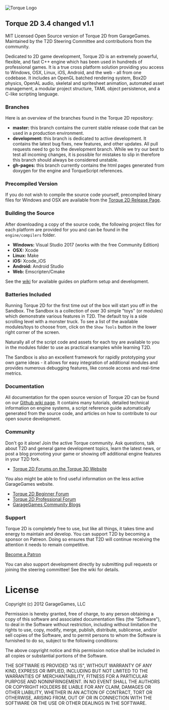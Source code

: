 ![Torque Logo](http://static.garagegames.com/static/pg/logokits/Torque-Logo_H.png)
## Torque 2D 3.4 changed v1.1

MIT Licensed Open Source version of Torque 2D from GarageGames. Maintained by the T2D Steering Committee and contributions from the community.

Dedicated to 2D game development, Torque 2D is an extremely powerful, flexible, and fast C++ engine which has been used in hundreds of professional games. It is a true cross platform solution providing you access to Windows, OSX, Linux, iOS, Android, and the web - all from one codebase. It includes an OpenGL batched rendering system, Box2D physics, OpenAL audio, skeletal and spritesheet animation, automated asset management, a modular project structure, TAML object persistence, and a C-like scripting language.

### Branches

Here is an overview of the branches found in the Torque 2D repository:

* **master:** this branch contains the current stable release code that can be used in a production environment.
* **development:** this branch is dedicated to active development. It contains the latest bug fixes, new features, and other updates. All pull requests need to go to the development branch. While we try our best to test all incoming changes, it is possible for mistakes to slip in therefore this branch should always be considered unstable.
* **gh-pages:** this branch currently contains the html pages generated from doxygen for the engine and TorqueScript references.

### Precompiled Version

If you do not wish to compile the source code yourself, precompiled binary files for Windows and OSX are available from the [Torque 2D Release Page](https://github.com/GarageGames/Torque2D/releases).

### Building the Source

After downloading a copy of the source code, the following project files for each platform are provided for you and can be found in the `engine/compilers` folder.

* **Windows:** Visual Studio 2017 (works with the free Community Edition)
* **OSX:** Xcode
* **Linux:** Make
* **iOS:** Xcode_iOS
* **Android:** Android Studio
* **Web:** Emscripten/Cmake

See the [wiki](https://github.com/GarageGames/Torque2D/wiki) for available guides on platform setup and development.

### Batteries Included

Running Torque 2D for the first time out of the box will start you off in the Sandbox. The Sandbox is a collection of over 30 simple "toys" (or modules) which demonstrate various features in T2D. The default toy is a side scrolling level with a monster truck. To see a list of the available modules/toys to choose from, click on the `Show Tools` button in the lower right corner of the screen.

Naturally all of the script code and assets for each toy are available to you in the modules folder to use as practical examples while learning T2D.

The Sandbox is also an excellent framework for rapidly prototyping your own game ideas - it allows for easy integration of additional modules and provides numerous debugging features, like console access and real-time metrics.

### Documentation

All documentation for the open source version of Torque 2D can be found on our [Github wiki page](https://github.com/GarageGames/Torque2D/wiki). It contains many tutorials, detailed technical information on engine systems, a script reference guide automatically generated from the source code, and articles on how to contribute to our open source development.

### Community

Don't go it alone! Join the active Torque community. Ask questions, talk about T2D and general game development topics, learn the latest news, or post a blog promoting your game or showing off additional engine features in your T2D fork.

* [Torque 2D Forums on the Torque 3D Website](https://forums.torque3d.org/viewforum.php?f=31)

You also might be able to find useful information on the less active GarageGames website.

* [Torque 2D Beginner Forum](http://www.garagegames.com/community/forums/84)
* [Torque 2D Professional Forum](http://www.garagegames.com/community/forums/85)
* [GarageGames Community Blogs](http://www.garagegames.com/community/blogs)

### Support

Torque 2D is completely free to use, but like all things, it takes time and energy to maintain and develop. You can support T2D by becoming a sponsor on Patreon. Doing so ensures that T2D will continue receiving the attention it needs to remain competitive.

[Become a Patron](https://www.patreon.com/bePatron?u=15485520)

You can also support development directly by submitting pull requests or joining the steering committee! See the wiki for details.

# License
Copyright (c) 2012 GarageGames, LLC

Permission is hereby granted, free of charge, to any person obtaining a copy
of this software and associated documentation files (the "Software"), to
deal in the Software without restriction, including without limitation the
rights to use, copy, modify, merge, publish, distribute, sublicense, and/or
sell copies of the Software, and to permit persons to whom the Software is
furnished to do so, subject to the following conditions:

The above copyright notice and this permission notice shall be included in
all copies or substantial portions of the Software.

THE SOFTWARE IS PROVIDED "AS IS", WITHOUT WARRANTY OF ANY KIND, EXPRESS OR
IMPLIED, INCLUDING BUT NOT LIMITED TO THE WARRANTIES OF MERCHANTABILITY,
FITNESS FOR A PARTICULAR PURPOSE AND NONINFRINGEMENT. IN NO EVENT SHALL THE
AUTHORS OR COPYRIGHT HOLDERS BE LIABLE FOR ANY CLAIM, DAMAGES OR OTHER
LIABILITY, WHETHER IN AN ACTION OF CONTRACT, TORT OR OTHERWISE, ARISING
FROM, OUT OF OR IN CONNECTION WITH THE SOFTWARE OR THE USE OR OTHER DEALINGS
IN THE SOFTWARE.
